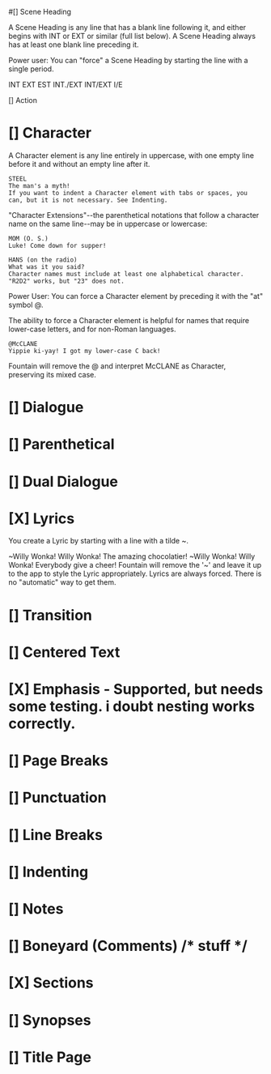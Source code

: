 ﻿

#[] Scene Heading

A Scene Heading is any line that has a blank line following it, and either begins with INT or EXT or similar (full list below). 
A Scene Heading always has at least one blank line preceding it.

Power user: You can "force" a Scene Heading by starting the line with a single period.

INT
EXT
EST
INT./EXT
INT/EXT
I/E

[] Action

# [] Character
A Character element is any line entirely in uppercase, with one empty line before it and without an empty line after it.

```
STEEL
The man's a myth!
If you want to indent a Character element with tabs or spaces, you can, but it is not necessary. See Indenting.
```

"Character Extensions"--the parenthetical notations that follow a character name on the same line--may be in uppercase or lowercase:

```
MOM (O. S.)
Luke! Come down for supper!

HANS (on the radio)
What was it you said?
Character names must include at least one alphabetical character. "R2D2" works, but "23" does not.
```
Power User: You can force a Character element by preceding it with the "at" symbol @.

The ability to force a Character element is helpful for names that require lower-case letters, and for non-Roman languages.

```
@McCLANE
Yippie ki-yay! I got my lower-case C back!
```
Fountain will remove the @ and interpret McCLANE as Character, preserving its mixed case.

# [] Dialogue

# [] Parenthetical

# [] Dual Dialogue

# [X] Lyrics

You create a Lyric by starting with a line with a tilde ~.

~Willy Wonka! Willy Wonka! The amazing chocolatier!
~Willy Wonka! Willy Wonka! Everybody give a cheer!
Fountain will remove the '~' and leave it up to the app to style the Lyric appropriately. Lyrics are always forced. There is no "automatic" way to get them.

# [] Transition

# [] Centered Text

# [X] Emphasis - Supported, but needs some testing. i doubt nesting works correctly.

# [] Page Breaks

# [] Punctuation

# [] Line Breaks

# [] Indenting

# [] Notes

# [] Boneyard (Comments) /* stuff */

# [X] Sections

# [] Synopses

# [] Title Page
